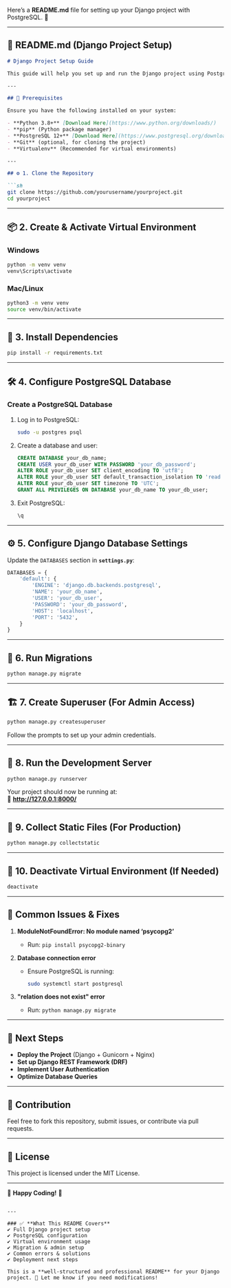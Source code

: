 Here’s a **README.md** file for setting up your Django project with PostgreSQL. 🚀  

---

## 📝 **README.md** (Django Project Setup)

```md
# Django Project Setup Guide

This guide will help you set up and run the Django project using PostgreSQL as the database.

---

## 📌 Prerequisites

Ensure you have the following installed on your system:

- **Python 3.8+** [Download Here](https://www.python.org/downloads/)
- **pip** (Python package manager)
- **PostgreSQL 12+** [Download Here](https://www.postgresql.org/download/)
- **Git** (optional, for cloning the project)
- **Virtualenv** (Recommended for virtual environments)

---

## ⚙️ 1. Clone the Repository

```sh
git clone https://github.com/yourusername/yourproject.git
cd yourproject
```

---

## 📦 2. Create & Activate Virtual Environment

### **Windows**
```sh
python -m venv venv
venv\Scripts\activate
```

### **Mac/Linux**
```sh
python3 -m venv venv
source venv/bin/activate
```

---

## 📌 3. Install Dependencies

```sh
pip install -r requirements.txt
```

---

## 🛠 4. Configure PostgreSQL Database

### **Create a PostgreSQL Database**
1. Log in to PostgreSQL:
   ```sh
   sudo -u postgres psql
   ```
2. Create a database and user:
   ```sql
   CREATE DATABASE your_db_name;
   CREATE USER your_db_user WITH PASSWORD 'your_db_password';
   ALTER ROLE your_db_user SET client_encoding TO 'utf8';
   ALTER ROLE your_db_user SET default_transaction_isolation TO 'read committed';
   ALTER ROLE your_db_user SET timezone TO 'UTC';
   GRANT ALL PRIVILEGES ON DATABASE your_db_name TO your_db_user;
   ```

3. Exit PostgreSQL:
   ```sh
   \q
   ```

---

## ⚙️ 5. Configure Django Database Settings

Update the `DATABASES` section in **`settings.py`**:

```python
DATABASES = {
    'default': {
        'ENGINE': 'django.db.backends.postgresql',
        'NAME': 'your_db_name',
        'USER': 'your_db_user',
        'PASSWORD': 'your_db_password',
        'HOST': 'localhost',
        'PORT': '5432',
    }
}
```

---

## 🔄 6. Run Migrations

```sh
python manage.py migrate
```

---

## 🏗 7. Create Superuser (For Admin Access)

```sh
python manage.py createsuperuser
```
Follow the prompts to set up your admin credentials.

---

## 🚀 8. Run the Development Server

```sh
python manage.py runserver
```
Your project should now be running at:  
🔗 **http://127.0.0.1:8000/**

---

## 🎨 9. Collect Static Files (For Production)

```sh
python manage.py collectstatic
```

---

## 🛑 10. Deactivate Virtual Environment (If Needed)

```sh
deactivate
```

---

## 🐞 **Common Issues & Fixes**

1. **ModuleNotFoundError: No module named ‘psycopg2’**
   - Run: `pip install psycopg2-binary`

2. **Database connection error**
   - Ensure PostgreSQL is running:  
     ```sh
     sudo systemctl start postgresql
     ```

3. **"relation does not exist" error**
   - Run: `python manage.py migrate`

---

## 🎯 Next Steps

- **Deploy the Project** (Django + Gunicorn + Nginx)
- **Set up Django REST Framework (DRF)**
- **Implement User Authentication**
- **Optimize Database Queries**

---

## 🤝 Contribution

Feel free to fork this repository, submit issues, or contribute via pull requests.

---

## 📜 License

This project is licensed under the MIT License.

---

🚀 **Happy Coding!** 🎉  
```

---

### ✅ **What This README Covers**
✔ Full Django project setup  
✔ PostgreSQL configuration  
✔ Virtual environment usage  
✔ Migration & admin setup  
✔ Common errors & solutions  
✔ Deployment next steps  

This is a **well-structured and professional README** for your Django project. 🚀 Let me know if you need modifications!